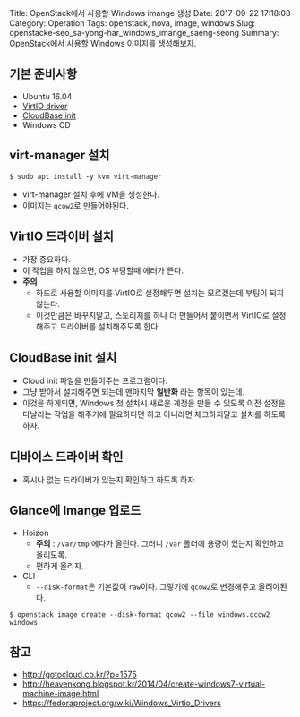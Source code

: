 Title: OpenStack에서 사용할 Windows imange 생성
Date: 2017-09-22 17:18:08
Category: Operation
Tags: openstack, nova, image, windows
Slug: openstacke-seo_sa-yong-har_windows_imange_saeng-seong
Summary: OpenStack에서 사용할 Windows 이미지를 생성해보자.

## 기본 준비사항

* Ubuntu 16.04
* [VirtIO driver](https://fedoraproject.org/wiki/Windows_Virtio_Drivers)
* [CloudBase init](https://cloudbase.it/cloudbase-init)
* Windows CD

## virt-manager 설치

```
$ sudo apt install -y kvm virt-manager
```

* virt-manager 설치 후에 VM을 생성한다.
* 이미지는 `qcow2`로 만들어야된다.

## VirtIO 드라이버 설치

* 가장 중요하다.
* 이 작업을 하지 않으면, OS 부팅할때 에러가 뜬다.
* **주의**
    - 하드로 사용할 이미지를 VirtIO로 설정해두면 설치는 모르겠는데 부팅이 되지 않는다.
    - 이것만큼은 바꾸지말고, 스토리지를 하나 더 만들어서 붙이면서 VirtIO로 설정해주고 드라이버를 설치해주도록 한다.

## CloudBase init 설치

* Cloud init 파일을 만들어주는 프로그램이다.
* 그냥 받아서 설치해주면 되는데 맨마지막 **일반화** 라는 항목이 있는데.
* 이것을 하게되면, Windows 첫 설치시 새로운 계정을 만들 수 있도록 이전 설정을 다날리는 작업을 해주기에 필요하다면 하고 아니라면 체크하지말고 설치를 하도록 하자.

## 디바이스 드라이버 확인

* 혹시나 없는 드라이버가 있는지 확인하고 하도록 하자.

## Glance에 Imange 업로드

* Hoizon
    - **주의** : `/var/tmp` 에다가 올린다. 그러니 `/var` 폴더에 용량이 있는지 확인하고 올리도록.
    - 편하게 올리자.
* CLI
    - `--disk-format`은 기본값이 `raw`이다. 그렇기에 `qcow2`로 변경해주고 올려야된다.

```
$ openstack image create --disk-format qcow2 --file windows.qcow2 windows
```

## 참고

* http://gotocloud.co.kr/?p=1575
* http://heavenkong.blogspot.kr/2014/04/create-windows7-virtual-machine-image.html
* https://fedoraproject.org/wiki/Windows_Virtio_Drivers


